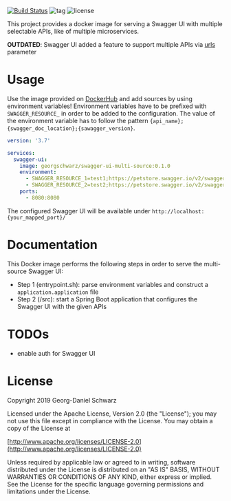 [![Build Status](https://travis-ci.org/georg-schwarz/swagger-ui-multi-source.svg?branch=master)](https://travis-ci.org/georg-schwarz/swagger-ui-multi-source)
![tag](https://img.shields.io/github/v/tag/georg-schwarz/swagger-ui-multi-source.svg)
![license](https://img.shields.io/github/license/georg-schwarz/swagger-ui-multi-source.svg)

This project provides a docker image for serving a Swagger UI with multiple selectable APIs, like of multiple microservices.

**OUTDATED**: Swagger UI added a feature to support multiple APIs via [urls](https://github.com/swagger-api/swagger-ui/blob/master/docs/usage/configuration.md) parameter


# Usage

Use the image provided on [DockerHub](https://hub.docker.com/r/georgschwarz/swagger-ui-multi-source) and add sources by using environment variables! Environment variables have to be prefixed with `SWAGGER_RESOURCE_`  in order to be added to the configuration. The value of the environment variable has to follow the pattern `{api_name};{swagger_doc_location};{sawagger_version}`.

```yml
version: '3.7'

services:
  swagger-ui:
    image: georgschwarz/swagger-ui-multi-source:0.1.0
    environment:
      - SWAGGER_RESOURCE_1=test1;https://petstore.swagger.io/v2/swagger.json;2.0
      - SWAGGER_RESOURCE_2=test2;https://petstore.swagger.io/v2/swagger.json;2.0
    ports:
      - 8080:8080
```

The configured Swagger UI will be available under `http://localhost:{your_mapped_port}/`


# Documentation

This Docker image performs the following steps in order to serve the multi-source Swagger UI:

* Step 1 (entrypoint.sh): parse environment variables and construct a `application.application` file
* Step 2 (/src): start a Spring Boot application that configures the Swagger UI with the given APIs

# TODOs

* enable auth for Swagger UI


# License

Copyright 2019 Georg-Daniel Schwarz

Licensed under the Apache License, Version 2.0 (the "License");
you may not use this file except in compliance with the License.
You may obtain a copy of the License at

[http://www.apache.org/licenses/LICENSE-2.0](http://www.apache.org/licenses/LICENSE-2.0)

Unless required by applicable law or agreed to in writing, software
distributed under the License is distributed on an "AS IS" BASIS,
WITHOUT WARRANTIES OR CONDITIONS OF ANY KIND, either express or implied.
See the License for the specific language governing permissions and
limitations under the License.
